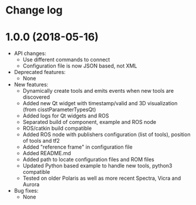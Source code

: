 Change log
==========

1.0.0 (2018-05-16)
==================

* API changes:
  * Use different commands to connect
  * Configuration file is now JSON based, not XML
* Deprecated features:
  * None
* New features:
  * Dynamically create tools and emits events when new tools are discovered
  * Added new Qt widget with timestamp/valid and 3D visualization (from cisstParameterTypesQt)
  * Added logs for Qt widgets and ROS
  * Separated build of component, example and ROS node
  * ROS/catkin build compatible
  * Added ROS node with publishers configuration (list of tools), position of tools and tf2
  * Added "reference frame" in configuration file
  * Added README.md
  * Added path to locate configuration files and ROM files
  * Updated Python based example to handle new tools, python3 compatible
  * Tested on older Polaris as well as more recent Spectra, Vicra and Aurora
* Bug fixes:
  * None
